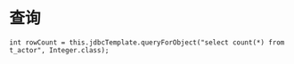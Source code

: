 # 查询

```
int rowCount = this.jdbcTemplate.queryForObject("select count(*) from t_actor", Integer.class);
```




